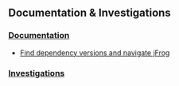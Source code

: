 ## Documentation & Investigations

### <ins>Documentation</ins>
- [Find dependency versions and navigate jFrog](https://www.loom.com/share/afd715a15f964f6d8b262f0d20a8a247?sid=e37da545-dc71-4f3f-a6ee-28fe19b27a4d)

### <ins>Investigations</ins>
